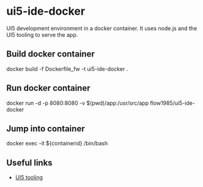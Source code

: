 # ui5-ide-docker
UI5 development environment in a docker container.
It uses node.js and the UI5 tooling to serve the app.

## Build docker container
docker build -f Dockerfile_fw -t ui5-ide-docker .

## Run docker container
docker run -d -p 8080:8080 -v $(pwd)/app:/usr/src/app flow1985/ui5-ide-docker

## Jump into container
docker exec -it ${containerid} /bin/bash

## Useful links
* [UI5 tooling](https://github.com/SAP/ui5-tooling)
